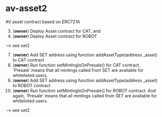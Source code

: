 # av-asset2
AV asset contract based on ERC721A

3) (**owner**) Deploy Asset contract for CAT, and
4) (**owner**) Deploy Asset contract for ROBOT

--> see set2

7) (**owner**) Add SET address using function addAssetType(address _asset) to CAT contract
8) (**owner**) Run function setMintingIsOnPresale() for CAT contract. 'Presale' means that all mintings called from SET are available for whitelisted users.
9) (**owner**) Add SET address using function addAssetType(address _asset) to ROBOT contract
10) (**owner**) Run function setMintingIsOnPresale() for ROBOT contract. And again, 'Presale' means that all mintings called from SET are available for whitelisted users.

--> see set2


